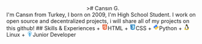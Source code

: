 <center>># Cansın G.</center>
I'm Cansın from Turkey, I born on 2009, I'm High School Student. I work on open source and decentralized projects, i will share all of my projects on this github!
## Skills & Experiences
+ <img src="https://github.com/cansincode/cansincode/blob/f3d0f2b96348dc1be122755b60dbe94bb0c783b3/icons/html.png">HTML
+ <img src="https://github.com/cansincode/cansincode/blob/f3d0f2b96348dc1be122755b60dbe94bb0c783b3/icons/css.png">CSS
+ <img src="https://github.com/cansincode/cansincode/blob/ca271e67c4c330c426db3dc755f5993e7d88ab6c/icons/python.png">Python
+ <img src="https://github.com/cansincode/cansincode/blob/f78176cc8da05f8cef4ff736a23286c026ae6dbf/icons/linux.png">Linux
+ <img src="https://github.com/cansincode/cansincode/blob/4af16f6d10cbea513c884cc314f05227404c32a0/icons/experience.png">Junior Developer
